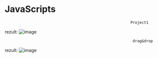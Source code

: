 # JavaScripts
                                                            Project1
 rezult:
 ![image](https://user-images.githubusercontent.com/90507705/198713694-511924ba-bf21-4d9c-a5aa-a0a28bb512e9.png)
                                                             
                                                             
                                                             drag&drop
 rezult:
![image](https://user-images.githubusercontent.com/90507705/198730036-be121dc5-7143-4919-90ed-460ab399ea23.png)
